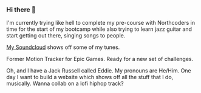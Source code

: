 ### Hi there 👋

I'm currently trying like hell to complete my pre-course with Northcoders in time for the start of my bootcamp while also trying to learn jazz guitar and start getting out there, singing songs to people.

[My Soundcloud](https://soundcloud.com/nicotineapache) shows off some of my tunes.

Former Motion Tracker for Epic Games. Ready for a new set of challenges.

Oh, and I have a Jack Russell called Eddie. My pronouns are He/Him. One day I want to build a website which shows off all the stuff that I do, musically. Wanna collab on a lofi hiphop track?
